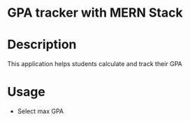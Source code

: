 # GPA tracker with MERN Stack

# Description
This application helps students calculate and track their GPA  

# Usage
- Select max GPA 


